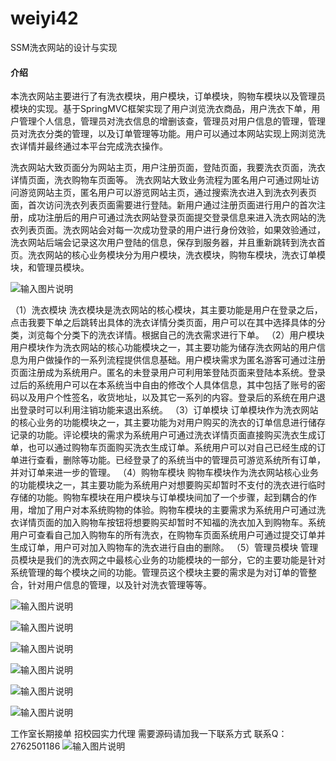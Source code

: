 # weiyi42
SSM洗衣网站的设计与实现

#### 介绍
本洗衣网站主要进行了有洗衣模块，用户模块，订单模块，购物车模块以及管理员模块的实现。基于SpringMVC框架实现了用户浏览洗衣商品，用户洗衣下单，用户管理个人信息，管理员对洗衣信息的增删该查，管理员对用户信息的管理，管理员对洗衣分类的管理，以及订单管理等功能。用户可以通过本网站实现上网浏览洗衣详情并最终通过本平台完成洗衣操作。


洗衣网站大致页面分为网站主页，用户注册页面，登陆页面，我要洗衣页面，洗衣详情页面，洗衣购物车页面等。
洗衣网站大致业务流程为匿名用户可通过网址访问游览网站主页，匿名用户可以游览网站主页，通过搜索洗衣进入到洗衣列表页面，首次访问洗衣列表页面需要进行登陆。新用户通过注册页面进行用户的首次注册，成功注册后的用户可通过洗衣网站登录页面提交登录信息来进入洗衣网站的洗衣列表页面。洗衣网站会对每一次成功登录的用户进行身份效验，如果效验通过，洗衣网站后端会记录这次用户登陆的信息，保存到服务器，并且重新跳转到洗衣首页。洗衣网站的核心业务模块分为用户模块，洗衣模块，购物车模块，洗衣订单模块，和管理员模块。

![输入图片说明](https://images.gitee.com/uploads/images/2020/1128/215644_24c9a075_4865385.png "屏幕截图.png")

 （1）洗衣模块
洗衣模块是洗衣网站的核心模块，其主要功能是用户在登录之后，点击我要下单之后跳转出具体的洗衣详情分类页面，用户可以在其中选择具体的分类，浏览每个分类下的洗衣详情。根据自己的洗衣需求进行下单。
（2）用户模块
用户模块作为洗衣网站的核心功能模块之一，其主要功能为储存洗衣网站的用户信息为用户做操作的一系列流程提供信息基础。用户模块需求为匿名游客可通过注册页面注册成为系统用户。匿名的未登录用户可利用笨登陆页面来登陆本系统。登录过后的系统用户可以在本系统当中自由的修改个人具体信息，其中包括了账号的密码以及用户个性签名，收货地址，以及其它一系列的内容。登录后的系统在用户退出登录时可以利用注销功能来退出系统。
（3）订单模块
订单模块作为洗衣网站的核心业务的功能模块之一，其主要功能为对用户购买的洗衣的订单信息进行储存记录的功能。评论模块的需求为系统用户可通过洗衣详情页面直接购买洗衣生成订单，也可以通过购物车页面购买洗衣生成订单。系统用户可以对自己已经生成的订单进行查看，删除等功能。已经登录了的系统当中的管理员可游览系统所有订单，并对订单来进一步的管理。
（4）购物车模块
购物车模块作为洗衣网站核心业务的功能模块之一，其主要功能为系统用户对想要购买却暂时不支付的洗衣进行临时存储的功能。购物车模块在用户模块与订单模块间加了一个步骤，起到耦合的作用，增加了用户对本系统购物的体验。购物车模块的主要需求为系统用户可通过洗衣详情页面的加入购物车按钮将想要购买却暂时不知福的洗衣加入到购物车。系统用户可查看自己加入购物车的所有洗衣，在购物车页面系统用户可通过提交订单并生成订单，用户可对加入购物车的洗衣进行自由的删除。
（5）管理员模块
管理员模块是我们的洗衣网之中最核心业务的功能模块的一部分，它的主要功能是针对系统管理的每个模块之间的功能。管理员这个模块主要的需求是为对订单的管整合，针对用户信息的管理，以及针对洗衣管理等等。

![输入图片说明](https://images.gitee.com/uploads/images/2020/1128/215707_ab538766_4865385.png "屏幕截图.png")

![输入图片说明](https://images.gitee.com/uploads/images/2020/1128/220340_a833ef3b_4865385.png "屏幕截图.png")

![输入图片说明](https://images.gitee.com/uploads/images/2020/1128/220346_decaed96_4865385.png "屏幕截图.png")

![输入图片说明](https://images.gitee.com/uploads/images/2020/1128/220355_c1336735_4865385.png "屏幕截图.png")

![输入图片说明](https://images.gitee.com/uploads/images/2020/1128/220407_093cb88a_4865385.png "屏幕截图.png")

![输入图片说明](https://images.gitee.com/uploads/images/2020/1128/220413_734f5f7d_4865385.png "屏幕截图.png")

工作室长期接单 招校园实力代理
需要源码请加我一下联系方式
联系Q：2762501186
![输入图片说明](https://images.gitee.com/uploads/images/2020/1119/003728_cd598bb9_4865385.jpeg "微信.jpg")
